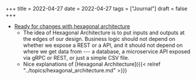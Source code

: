 +++
title = 2022-04-27
date = 2022-04-27
tags = ["Journal"]
draft = false
+++

-   [Ready for changes with hexagonal architecture](https://netflixtechblog.com/ready-for-changes-with-hexagonal-architecture-b315ec967749)
    -   The idea of Hexagonal Architecture is to put inputs and outputs at the edges of our design. Business logic should not depend on whether we expose a REST or a API, and it should not depend on where we get data from --- a database, a microservice API exposed via gRPC or REST, or just a simple CSV file.
    -   Nice explanations of [Hexagonal Architecture]({{< relref "../topics/hexagonal_architecture.md" >}})

